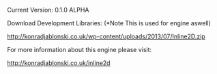 Current Version: 0.1.0 ALPHA


Download Development Libraries: (*Note This is used for engine aswell)

http://konradjablonski.co.uk/wp-content/uploads/2013/07/Inline2D.zip



For more information about this engine please visit:

http://konradjablonski.co.uk/inline2d